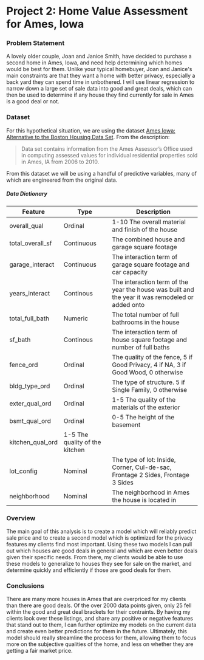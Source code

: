 # Project 2: Home Value Assessment for Ames, Iowa 

### Problem Statement 

A lovely older couple, Joan and Janice Smith, have decided to purchase a second home in Ames, Iowa, and need help determining which homes would be best for them. Unlike your typical homebuyer, Joan and Janice's main constraints are that they want a home with better privacy, especially a back yard they can spend time in unbothered. I will use linear regression to narrow down a large set of sale data into good and great deals, which can then be used to determine if any house they find currently for sale in Ames is a good deal or not.

### Dataset

For this hypothetical situation, we are using the dataset [Ames Iowa: Alternative to the Boston Housing Data Set](http://jse.amstat.org/v19n3/decock/DataDocumentation.txt). From the description:
>Data set contains information from the Ames Assessor’s Office used in computing assessed values for individual residential properties sold in Ames, IA from 2006 to 2010.

From this dataset we will be using a handful of predictive variables, many of which are engineered from the original data.

##### Data Dictionary

|Feature|Type|Description|
|------|------|------|
overall_qual|Ordinal|1-10 The overall material and finish of the house|
total_overall_sf|Continuous|The combined house and garage square footage|
garage_interact|Continuous|The interaction term of garage square footage and car capacity|
years_interact|Continous|The interaction term of the year the house was built and the year it was remodeled or added onto|
total_full_bath|Numeric|The total number of full bathrooms in the house|
sf_bath|Continous|The interaction term of house square footage and number of full baths|
fence_ord|Ordinal|The quality of the fence, 5 if Good Privacy, 4 if NA, 3 if Good Wood, 0 otherwise|
bldg_type_ord|Ordinal|The type of structure. 5 if Single Family, 0 otherwise|
exter_qual_ord|Ordinal|1-5 The quality of the materials of the exterior|
bsmt_qual_ord|Ordinal|0-5 The height of the basement|
kitchen_qual_ord|1-5 The quality of the kitchen|
lot_config|Nominal|The type of lot: Inside, Corner, Cul-de-sac, Frontage 2 Sides, Frontage 3 Sides|
neighborhood|Nominal|The neighborhood in Ames the house is located in|

### Overview
The main goal of this analysis is to create a model which will reliably predict sale price and to create a second model which is optimized for the privacy features my clients find most important. Using these two models I can pull out which houses are good deals in general and which are even better deals given their specific needs. From there, my clients would be able to use these models to generalize to houses they see for sale on the market, and determine quickly and efficiently if those are good deals for them.

### Conclusions
There are many more houses in Ames that are overpriced for my clients than there are good deals. Of the over 2000 data points given, only 25 fell within the good and great deal brackets for their contraints. By having my clients look over these listings, and share any positive or negative features that stand out to them, I can further optimize my models on the current data and create even better predictions for them in the future. Ultimately, this model should really streamline the process for them, allowing them to focus more on the subjective qualities of the home, and less on whether they are getting a fair market price.
